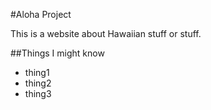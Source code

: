 #Aloha Project

This is a website about Hawaiian stuff or stuff.

##Things I might know

- thing1
- thing2
- thing3